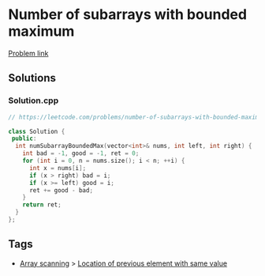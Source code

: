 # Number of subarrays with bounded maximum

[Problem link](https://leetcode.com/problems/number-of-subarrays-with-bounded-maximum)

## Solutions


### Solution.cpp
```cpp
// https://leetcode.com/problems/number-of-subarrays-with-bounded-maximum

class Solution {
 public:
  int numSubarrayBoundedMax(vector<int>& nums, int left, int right) {
    int bad = -1, good = -1, ret = 0;
    for (int i = 0, n = nums.size(); i < n; ++i) {
      int x = nums[i];
      if (x > right) bad = i;
      if (x >= left) good = i;
      ret += good - bad;
    }
    return ret;
  }
};
```
## Tags

* [Array scanning](/Collections/array-scanning.md#array-scanning) > [Location of previous element with same value](/Collections/array-scanning.md#location-of-previous-element-with-same-value)
